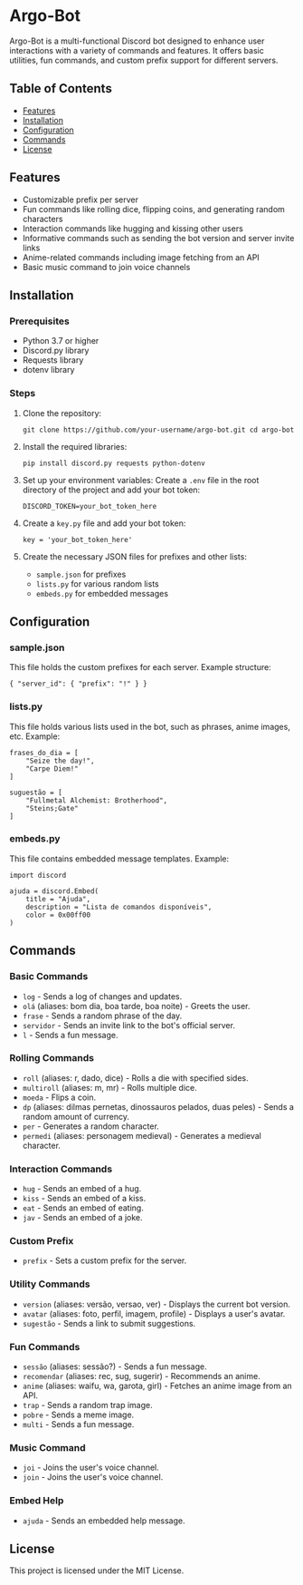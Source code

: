 


# Argo-Bot

Argo-Bot is a multi-functional Discord bot designed to enhance user interactions with a variety of commands and features. It offers basic utilities, fun commands, and custom prefix support for different servers.

## Table of Contents

-   [Features](#features)
-   [Installation](#installation)
-   [Configuration](#configuration)
-   [Commands](#commands)
-   [License](#license)

## Features

-   Customizable prefix per server
-   Fun commands like rolling dice, flipping coins, and generating random characters
-   Interaction commands like hugging and kissing other users
-   Informative commands such as sending the bot version and server invite links
-   Anime-related commands including image fetching from an API
-   Basic music command to join voice channels

## Installation

### Prerequisites

-   Python 3.7 or higher
-   Discord.py library
-   Requests library
-   dotenv library

### Steps

1.  Clone the repository:
    
    `git clone https://github.com/your-username/argo-bot.git
    cd argo-bot` 
    
2.  Install the required libraries:
    
    `pip install discord.py requests python-dotenv` 
    
3.  Set up your environment variables: Create a `.env` file in the root directory of the project and add your bot token:
    
    `DISCORD_TOKEN=your_bot_token_here` 
    
4.  Create a `key.py` file and add your bot token:
    
    `key = 'your_bot_token_here'` 
    
5.  Create the necessary JSON files for prefixes and other lists:
    
    -   `sample.json` for prefixes
    -   `lists.py` for various random lists
    -   `embeds.py` for embedded messages

## Configuration

### sample.json

This file holds the custom prefixes for each server. Example structure:



`{
  "server_id": {
    "prefix": "!"
  }
}` 

### lists.py

This file holds various lists used in the bot, such as phrases, anime images, etc. Example:

    frases_do_dia = [
        "Seize the day!",
        "Carpe Diem!"
    ]
    
    suguestão = [
        "Fullmetal Alchemist: Brotherhood",
        "Steins;Gate"
    ]

### embeds.py

This file contains embedded message templates. Example:


    import discord
    
    ajuda = discord.Embed(
        title = "Ajuda",
        description = "Lista de comandos disponíveis",
        color = 0x00ff00
    )

## Commands

### Basic Commands

-   `log` - Sends a log of changes and updates.
-   `olá` (aliases: bom dia, boa tarde, boa noite) - Greets the user.
-   `frase` - Sends a random phrase of the day.
-   `servidor` - Sends an invite link to the bot's official server.
-   `l` - Sends a fun message.

### Rolling Commands

-   `roll` (aliases: r, dado, dice) - Rolls a die with specified sides.
-   `multiroll` (aliases: m, mr) - Rolls multiple dice.
-   `moeda` - Flips a coin.
-   `dp` (aliases: dilmas pernetas, dinossauros pelados, duas peles) - Sends a random amount of currency.
-   `per` - Generates a random character.
-   `permedi` (aliases: personagem medieval) - Generates a medieval character.

### Interaction Commands

-   `hug` - Sends an embed of a hug.
-   `kiss` - Sends an embed of a kiss.
-   `eat` - Sends an embed of eating.
-   `jav` - Sends an embed of a joke.

### Custom Prefix

-   `prefix` - Sets a custom prefix for the server.

### Utility Commands

-   `version` (aliases: versão, versao, ver) - Displays the current bot version.
-   `avatar` (aliases: foto, perfil, imagem, profile) - Displays a user's avatar.
-   `sugestão` - Sends a link to submit suggestions.

### Fun Commands

-   `sessão` (aliases: sessão?) - Sends a fun message.
-   `recomendar` (aliases: rec, sug, sugerir) - Recommends an anime.
-   `anime` (aliases: waifu, wa, garota, girl) - Fetches an anime image from an API.
-   `trap` - Sends a random trap image.
-   `pobre` - Sends a meme image.
-   `multi` - Sends a fun message.

### Music Command

-   `joi` - Joins the user's voice channel.
-   `join` - Joins the user's voice channel.

### Embed Help

-   `ajuda` - Sends an embedded help message.

## License

This project is licensed under the MIT License.